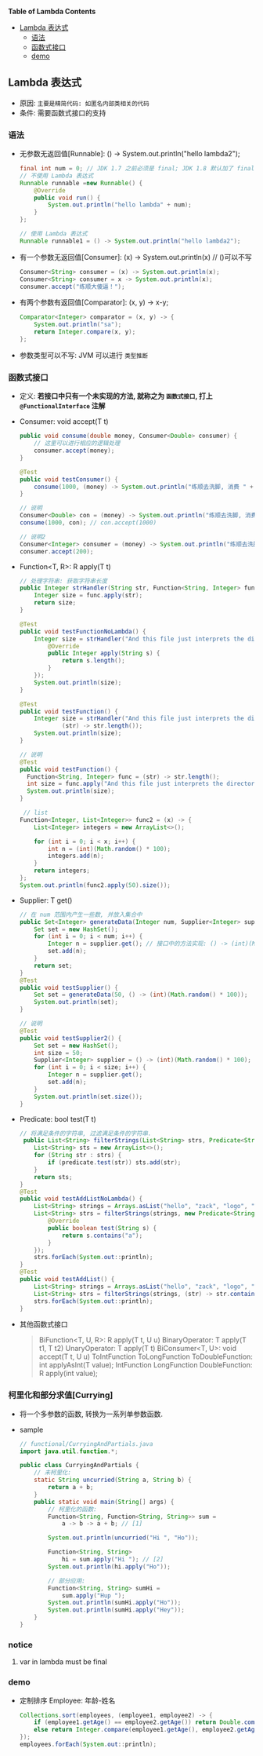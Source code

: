 **Table of Lambda Contents**

- [Lambda 表达式](#lambda-%E8%A1%A8%E8%BE%BE%E5%BC%8F)
  - [语法](#%E8%AF%AD%E6%B3%95)
  - [函数式接口](#%E5%87%BD%E6%95%B0%E5%BC%8F%E6%8E%A5%E5%8F%A3)
  - [demo](#demo)

## Lambda 表达式

- 原因: `主要是精简代码: 如匿名内部类相关的代码`
- 条件: 需要函数式接口的支持

### 语法

- 无参数无返回值[Runnable]: () -> System.out.println("hello lambda2");

  ```java
  final int num = 0; // JDK 1.7 之前必须是 final; JDK 1.8 默认加了 final: 不能让改变 num.
  // 不使用 Lambda 表达式
  Runnable runnable =new Runnable() {
      @Override
      public void run() {
          System.out.println("hello lambda" + num);
      }
  };

  // 使用 Lambda 表达式
  Runnable runnable1 = () -> System.out.println("hello lambda2");
  ```

- 有一个参数无返回值[Consumer]: (x) -> System.out.println(x) // ()可以不写

  ```java
  Consumer<String> consumer = (x) -> System.out.println(x);
  Consumer<String> consumer = x -> System.out.println(x);
  consumer.accept("练顺大傻逼！");
  ```

- 有两个参数有返回值[Comparator]: (x, y) -> x-y;

  ```java
  Comparator<Integer> comparator = (x, y) -> {
      System.out.println("sa");
      return Integer.compare(x, y);
  };
  ```

- 参数类型可以不写: JVM 可以进行 `类型推断`

### 函数式接口

- 定义: **若接口中只有一个未实现的方法, 就称之为 `函数式接口`, 打上 `@FunctionalInterface` 注解**
- Consumer<T>: void accept(T t)

  ```java
  public void consume(double money, Consumer<Double> consumer) {
      // 这里可以进行相应的逻辑处理
      consumer.accept(money);
  }

  @Test
  public void testConsumer() {
      consume(1000, (money) -> System.out.println("练顺去洗脚, 消费 " + money + " 元."));
  }

  // 说明
  Consumer<Double> con = (money) -> System.out.println("练顺去洗脚, 消费 " + money + " 元.");
  consume(1000, con); // con.accept(1000)

  // 说明2
  Consumer<Integer> consumer = (money) -> System.out.println("练顺去洗脚, 消费 " + money + " 元.");
  consumer.accept(200);
  ```

- Function<T, R>: R apply(T t)

  ```java
  // 处理字符串: 获取字符串长度
  public Integer strHandler(String str, Function<String, Integer> func) {
      Integer size = func.apply(str);
      return size;
  }

  @Test
  public void testFunctionNoLambda() {
      Integer size = strHandler("And this file just interprets the directory information at that level.", new Function<String, Integer>() {
          @Override
          public Integer apply(String s) {
              return s.length();
          }
      });
      System.out.println(size);
  }

  @Test
  public void testFunction() {
      Integer size = strHandler("And this file just interprets the directory information at that level.",
              (str) -> str.length());
      System.out.println(size);
  }

  // 说明
  @Test
  public void testFunction() {
    Function<String, Integer> func = (str) -> str.length();
    int size = func.apply("And this file just interprets the directory information at that level.");
    System.out.println(size);
  }

   // list
  Function<Integer, List<Integer>> func2 = (x) -> {
      List<Integer> integers = new ArrayList<>();

      for (int i = 0; i < x; i++) {
          int n = (int)(Math.random() * 100);
          integers.add(n);
      }
      return integers;
  };
  System.out.println(func2.apply(50).size());
  ```

- Supplier<T>: T get()

  ```java
  // 在 num 范围内产生一些数, 并放入集合中
  public Set<Integer> generateData(Integer num, Supplier<Integer> supplier) {
      Set set = new HashSet();
      for (int i = 0; i < num; i++) {
          Integer n = supplier.get(); // 接口中的方法实现: () -> (int)(Math.random() * 100)
          set.add(n);
      }
      return set;
  }
  @Test
  public void testSupplier() {
      Set set = generateData(50, () -> (int)(Math.random() * 100));
      System.out.println(set);
  }

  // 说明
  @Test
  public void testSupplier2() {
      Set set = new HashSet();
      int size = 50;
      Supplier<Integer> supplier = () -> (int)(Math.random() * 100);
      for (int i = 0; i < size; i++) {
          Integer n = supplier.get();
          set.add(n);
      }
      System.out.println(set.size());
  }
  ```

- Predicate<T>: bool test(T t)

  ```java
  // 将满足条件的字符串, 过滤满足条件的字符串.
   public List<String> filterStrings(List<String> strs, Predicate<String> predicate) {
      List<String> sts = new ArrayList<>();
      for (String str : strs) {
          if (predicate.test(str)) sts.add(str);
      }
      return sts;
  }
  @Test
  public void testAddListNoLambda() {
      List<String> strings = Arrays.asList("hello", "zack", "logo", "fans");
      List<String> strs = filterStrings(strings, new Predicate<String>() {
          @Override
          public boolean test(String s) {
              return s.contains("a");
          }
      });
      strs.forEach(System.out::println);
  }
  @Test
  public void testAddList() {
      List<String> strings = Arrays.asList("hello", "zack", "logo", "fans");
      List<String> strs = filterStrings(strings, (str) -> str.contains("a"));
      strs.forEach(System.out::println);
  }
  ```

- 其他函数式接口
  > BiFunction<T, U, R>: R apply(T t, U u)
  > BinaryOperator<T>: T apply(T t1, T t2)
  > UnaryOperator<T>: T apply(T t)
  > BiConsumer<T, U>: void accept(T t, U u)
  > ToIntFunction<T> ToLongFunction<T> ToDoubleFunction<T>: int applyAsInt(T value);
  > IntFunction<R> LongFunction<R> DoubleFunction<R>: R apply(int value);


###  柯里化和部分求值[Currying]

- 将一个多参数的函数, 转换为一系列单参数函数.

- sample

    ```java
    // functional/CurryingAndPartials.java
    import java.util.function.*;

    public class CurryingAndPartials {
        // 未柯里化:
        static String uncurried(String a, String b) {
            return a + b;
        }
        public static void main(String[] args) {
            // 柯里化的函数:
            Function<String, Function<String, String>> sum =
                a -> b -> a + b; // [1]

            System.out.println(uncurried("Hi ", "Ho"));

            Function<String, String>
                hi = sum.apply("Hi "); // [2]
            System.out.println(hi.apply("Ho"));

            // 部分应用:
            Function<String, String> sumHi =
                sum.apply("Hup ");
            System.out.println(sumHi.apply("Ho"));
            System.out.println(sumHi.apply("Hey"));
        }
    }
    ```

### notice

1. var in lambda must be final

### demo

- 定制排序 Employee: 年龄-姓名

  ```java
  Collections.sort(employees, (employee1, employee2) -> {
      if (employee1.getAge() == employee2.getAge()) return Double.compare(employee1.getSalary(), employee2.getSalary());
      else return Integer.compare(employee1.getAge(), employee2.getAge());
  });
  employees.forEach(System.out::println);
  ```
